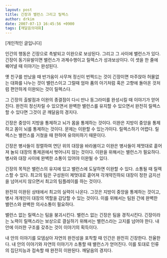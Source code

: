 ```yaml
---
layout: post
title: 긴장과 밸런스 그리고 릴렉스
author: drkim
date: 2007-07-13 16:45:56 +0900
tags: [깨달음의대화]
---
```

[개인적인 글입니다]
  

  
인간의 행동은 긴장으로 촉발되고 이완으로 보상된다. 그리고 그 사이에 밸런스가 있다. 긴장이 동기유발이면 밸런스가 과제수행이고 릴렉스가 성과보상이다. 이 셋을 한 줄에 꿰어낼 때 이야기는 완성된다. 
  

  
옛 친구를 만났을 때 반가움이 사무쳐 정신이 번쩍드는 것이 긴장이면 마주앉아 허물없는 대화를 나누는 것이 밸런스이고 그럴때 엄마 품의 아기처럼 혹은 고향에 돌아온 것처럼 편안하게 이완되는 것이 릴렉스다.
  

  
그 긴장의 출발점과 이완의 종결점이 다시 만나 동그라미를 완성시킬 때 이야기가 얻어진다. 완전히 정신차릴 수 있으면서 완벽한 밸런스를 유지할 수 있으면서 완전히 릴렉스할 수 있다면 그것이 곧 깨달음의 경지다.
  

  
긴장은 중앙이 지방을 통제하고 뇌가 몸을 통제하는 것이다. 이완은 지방이 중앙을 통제하고 몸이 뇌를 통제하는 것이다. 문제는 이완할 수 있는가이다. 릴렉스하기 어렵다. 릴렉스는 밸런스를 거쳤을 때 한하여 유의미하기 때문이다. 
  

  
긴장은 병사들이 정렬하여 연단 위의 대장을 바라봄이고 이완은 병사들이 제멋대로 흩어져 놀되 대장의 통제권에서 벗어나지 않는 것이다. 이완을 위해서는 밸런스가 필요하다. 병사와 대장 사이에 완벽한 소통이 있어야 이완될 수 있다. 
  

  
긴장의 목적은 밸런스의 유지에 있고 밸런스에 도달하면 이완할 수 있다. 소통될 때 릴렉스할 수 있다. 최고의 팀은 구성원이 제멋대로 흩어져 각개약진하되 대장이 정한 금지선을 넘어서지 않으면서 최고의 팀플레이를 하는 것이다. 
  

  
완전히 이완된 상태에서 최고의 실력이 나온다. 그것은 지방이 중앙을 통제하는 것이고, 병사 개개인이 대장의 역할을 감당할 수 있는 것이다. 이를 위해서는 팀원 간에 완벽한 밸런스와 완벽한 의사소통이 필요하다.
  

  
밸런스 없는 릴렉스는 팀을 붕괴시킨다. 밸런스 없는 긴장은 팀을 경직시킨다. 긴장이라는 노력이 릴렉스라는 보상으로 결실하기 위해서는 밸런스라는 고지를 넘어야 한다. 내 안에 이러한 구조를 갖추는 것이 이야기의 획득이다. 
  

  
내 안의 이야기를 모뎀삼아 자연의 완전성을 포착할 때 인간은 완전히 긴장한다. 전율한다. 내 안의 이야기와 자연의 이야기가 소통할 때 밸런스가 얻어진다. 이를 토대로 인류의 집단지능과 접속할 때 완전히 이완된다. 깨달음의 경지다.